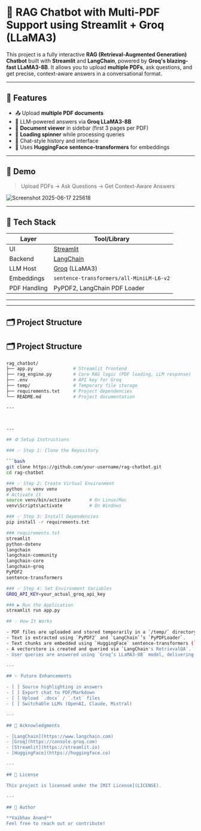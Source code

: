 # 🤖 RAG Chatbot with Multi-PDF Support using Streamlit + Groq (LLaMA3)

This project is a fully interactive **RAG (Retrieval-Augmented Generation) Chatbot** built with **Streamlit** and **LangChain**, powered by **Groq's blazing-fast LLaMA3-8B**. It allows you to upload **multiple PDFs**, ask questions, and get precise, context-aware answers in a conversational format.

---

## 🚀 Features

- 📤 Upload **multiple PDF documents**
- 🤖 LLM-powered answers via **Groq LLaMA3-8B**
- 📑 **Document viewer** in sidebar (first 3 pages per PDF)
- 🔄 **Loading spinner** while processing queries
- 💬 Chat-style history and interface
- 🧠 Uses **HuggingFace sentence-transformers** for embeddings

---

## 📸 Demo

> Upload PDFs → Ask Questions → Get Context-Aware Answers

![Screenshot 2025-06-17 225618](https://github.com/user-attachments/assets/dc83f75a-465b-40b8-bf8a-9f322f3f1d03)


---

## 🧱 Tech Stack

| Layer        | Tool/Library                      |
|--------------|-----------------------------------|
| UI           | [Streamlit](https://streamlit.io) |
| Backend      | [LangChain](https://www.langchain.com) |
| LLM Host     | [Groq](https://console.groq.com/) (LLaMA3) |
| Embeddings   | `sentence-transformers/all-MiniLM-L6-v2` |
| PDF Handling | PyPDF2, LangChain PDF Loader      |

---
---
## 🗂️ Project Structure
## 🗂️ Project Structure

```bash
rag_chatbot/
├── app.py               # Streamlit frontend
├── rag_engine.py        # Core RAG logic (PDF loading, LLM response)
├── .env                 # API key for Groq
├── temp/                # Temporary file storage
├── requirements.txt     # Project dependencies
└── README.md            # Project documentation

---



---

## ⚙️ Setup Instructions

### ✅ Step 1: Clone the Repository

```bash
git clone https://github.com/your-username/rag-chatbot.git
cd rag-chatbot

### ✅ Step 2: Create Virtual Environment
python -m venv venv
# Activate it
source venv/bin/activate       # On Linux/Mac
venv\Scripts\activate          # On Windows

### ✅ Step 3: Install Dependencies
pip install -r requirements.txt

### requirements.txt
streamlit
python-dotenv
langchain
langchain-community
langchain-core
langchain-groq
PyPDF2
sentence-transformers

### ✅ Step 4: Set Environment Variables
GROQ_API_KEY=your_actual_groq_api_key

### ▶️ Run the Application
streamlit run app.py

## 💡 How It Works

- PDF files are uploaded and stored temporarily in a `/temp/` directory.
- Text is extracted using `PyPDF2` and `LangChain`’s `PyPDFLoader`.
- Text chunks are embedded using `HuggingFace` sentence-transformers (`all-MiniLM-L6-v2`).
- A vectorstore is created and queried via `LangChain's RetrievalQA`.
- User queries are answered using `Groq’s LLaMA3-8B` model, delivering fast and accurate responses grounded in the uploaded content.

---

## ✨ Future Enhancements

- [ ] Source highlighting in answers
- [ ] Export chat to PDF/Markdown
- [ ] Upload `.docx` / `.txt` files
- [ ] Switchable LLMs (OpenAI, Claude, Mixtral)

---

## 🙏 Acknowledgments

- [LangChain](https://www.langchain.com)
- [Groq](https://console.groq.com)
- [Streamlit](https://streamlit.io)
- [HuggingFace](https://huggingface.co)

---

## 📜 License

This project is licensed under the [MIT License](LICENSE).

---

## 🧠 Author

**Vaibhav Anand**  
Feel free to reach out or contribute!


